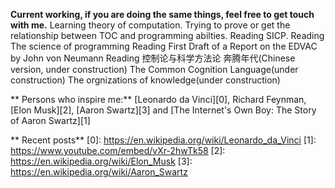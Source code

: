 
**Current working, if you are doing the same things, feel free to get touch with me.**
Learning theory of computation.
Trying to prove or get the relationship between TOC and programming abilties.
Reading SICP.
Reading The science of programming
Reading First Draft of a Report on the EDVAC by John von Neumann
Reading 控制论与科学方法论
奔腾年代(Chinese version, under construction)
The Common Cognition Language(under construction)
The orgnizations of knowledge(under construction)

** Persons who inspire me:**
[Leonardo da Vinci][0], Richard Feynman, [Elon Musk][2], [Aaron Swartz][3] and [The Internet's Own Boy: The Story of Aaron Swartz][1]

** Recent posts**
[0]: https://en.wikipedia.org/wiki/Leonardo_da_Vinci
[1]: https://www.youtube.com/embed/vXr-2hwTk58
[2]: https://en.wikipedia.org/wiki/Elon_Musk
[3]: https://en.wikipedia.org/wiki/Aaron_Swartz
